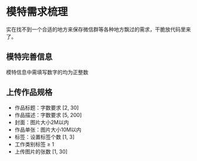 # 模特需求梳理

实在找不到一个合适的地方来保存微信群等各种地方飘过的需求，干脆放代码里来了。

## 模特完善信息

模特信息中需填写数字的均为正整数

## 上传作品规格

- 作品标题：字数要求 [2, 30]
- 作品描述：字数要求 [5, 200]
- 封面：图片大小2M以内
- 作品单张：图片大小10M以内
- 标签：设置标签个数 [1, 3]
- 工作类别标签 ≥ 1
- 上传图片的张数 [1, 30]
